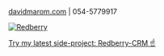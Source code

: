 [davidmarom.com](http://davidmarom.com)
 | 054-5779917
 
[![Redberry](https://res.cloudinary.com/dojmo7vcc/image/upload/v1705046569/gh-banner_drtxqj.gif)](https://www.redberry-crm.com/)

[Try my latest side-project: Redberry-CRM ☝️](https://www.redberry-crm.com/)
